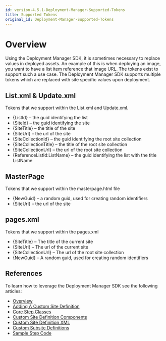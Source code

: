 ```yaml
---
id: version-4.5.1-Deployment-Manager-Supported-Tokens
title: Supported Tokens
original_id: Deployment-Manager-Supported-Tokens
---
```


# Overview
Using the Deployment Manager SDK, it is sometimes necessary to replace values in deployed assets. An example of this is when deploying an image, you want to have a list item reference that image URL. The tokens exist to support such a use case. The Deployment Manager SDK supports multiple tokens which are replaced with site specific values upon deployment.

## List.xml & Update.xml
Tokens that we support within the List.xml and Update.xml.
* {ListId} – the guid identifying the list
* {SiteId} – the guid identifying the site
* {SiteTitle} – the title of the site
* {SiteUrl} – the url of the site
* {SiteCollectionId} – the guid identifying the root site collection
* {SiteCollectionTitle} – the title of the root site collection
* {SiteCollectionUrl} – the url of the root site collection
* {ReferenceListId:ListName} – the guid identifying the list with the title ListName

## MasterPage
Tokens that we support within the masterpage.html file
* {NewGuid} – a random guid, used for creating random identifiers
* {SiteUrl} – the url of the site

## pages.xml
Tokens that we support within the pages.xml
* {SiteTitle} – The title of the current site
* {SiteUrl} – The url of the current site
* {SiteCollectionUrl} – The url of the root site collection
* {NewGuid} – A random guid, used for creating random identifiers

## References
To learn how to leverage the Deployment Manager SDK see the following articles:
* [Overview](https://github.com/akumina/AkuminaDev/wiki/Deployment-Manager:-Overview)
* [Adding A Custom Site Definition](https://github.com/akumina/AkuminaDev/wiki/Deployment-Manager:-Adding-A-Custom-Site-Definition)
* [Core Step Classes](https://github.com/akumina/AkuminaDev/wiki/Deployment-Manger:-Core-Step-Classes)
* [Custom Site Definition Components](https://github.com/akumina/AkuminaDev/wiki/Deployment-Manager:-Custom-Site-Definition-Components)
* [Custom Site Definition XML](https://github.com/akumina/AkuminaDev/wiki/Deployment-Manager:-Custom-Site-Definition-XML)
* [Custom Subsite Definitions](https://github.com/akumina/AkuminaDev/wiki/Deployment-Manager:-Custom-Subsite-Definitions)
* [Sample Step Code](https://github.com/akumina/AkuminaDev/wiki/Deployment-Manager:-Sample-Step-Code)
